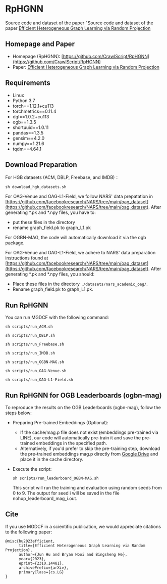 # RpHGNN
Source code and dataset of the paper "Source code and dataset of the paper [Efficient Heterogeneous Graph Learning via Random Projection](https://arxiv.org/abs/2310.14481)



## Homepage and Paper

+ Homepage (RpHGNN): [https://github.com/CrawlScript/RpHGNN](https://github.com/CrawlScript/RpHGNN)
+ Paper: [Efficient Heterogeneous Graph Learning via Random Projection ](https://arxiv.org/abs/2310.14481) 




## Requirements

+ Linux
+ Python 3.7
+ torch==1.12.1+cu113
+ torchmetrics==0.11.4
+ dgl==1.0.2+cu113
+ ogb==1.3.5
+ shortuuid==1.0.11
+ pandas==1.3.5
+ gensim==4.2.0
+ numpy==1.21.6
+ tqdm==4.64.1


## Download Preparation

For HGB datasets (ACM, DBLP, Freebase, and IMDB)：

```shell
sh download_hgb_datasets.sh 
```

For OAG-Venue and OAG-L1-Field, we follow NARS' data prepatation in [https://github.com/facebookresearch/NARS/tree/main/oag_dataset](https://github.com/facebookresearch/NARS/tree/main/oag_dataset).
After generating *.pk and *.npy files, you have to:
- put these files in the directory 
- rename graph_field.pk to graph_L1.pk


For OGBN-MAG, the code will automatically download it via the ogb package.


For OAG-Venue and OAG-L1-Field, we adhere to NARS' data preparation instructions found at [https://github.com/facebookresearch/NARS/tree/main/oag_dataset](https://github.com/facebookresearch/NARS/tree/main/oag_dataset).
After generating *.pk and *.npy files, you should:
- Place these files in the directory `./datasets/nars_academic_oag/`.
- Rename graph_field.pk to graph_L1.pk.



## Run RpHGNN

You can run MGDCF with the following command:
```shell
sh scripts/run_ACM.sh

sh scripts/run_DBLP.sh

sh scripts/run_Freebase.sh

sh scripts/run_IMDB.sh

sh scripts/run_OGBN-MAG.sh

sh scripts/run_OAG-Venue.sh

sh scripts/run_OAG-L1-Field.sh
```


## Run RpHGNN for OGB Leaderboards (ogbn-mag)

To reproduce the results on the OGB Leaderboards (ogbn-mag), follow the steps below:

- Preparing Pre-trained Embeddings (Optional):
    - If the cache/mag.p file does not exist (embeddings pre-trained via LINE), our code will automatically pre-train it and save the pre-trained embeddings in the specified path.
    - Alternatively, if you'd prefer to skip the pre-training step, download the pre-trained embeddings mag.p directly from [Google Drive](https://drive.google.com/file/d/1Q7gD1xpmLeFJu5xWWY3nwa46cM8xYClH/view?usp=sharing) and place it in the cache directory.


- Execute the script:

    ```shell
    sh scripts/run_leaderboard_OGBN-MAG.sh
    ```
    
    This script will run the training and evaluation using random seeds from 0 to 9. The output for seed i will be saved in the file nohup_leaderboard_mag_i.out.

 



## Cite

If you use MGDCF in a scientific publication, we would appreciate citations to the following paper:

```
@misc{hu2023efficient,
      title={Efficient Heterogeneous Graph Learning via Random Projection}, 
      author={Jun Hu and Bryan Hooi and Bingsheng He},
      year={2023},
      eprint={2310.14481},
      archivePrefix={arXiv},
      primaryClass={cs.LG}
}
```


